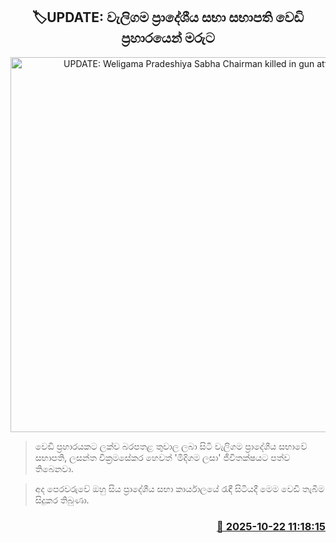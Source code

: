 <p align='center'><b><h2 align='center' title='UPDATE: Weligama Pradeshiya Sabha Chairman killed in gun attack'>🏷UPDATE: වැලිගම ප්‍රාදේශීය සභා සභාපති වෙඩි ප්‍රහාරයෙන් මරුට</h2></b></p>
<p align='center'><img src='https://helakuru.sgp1.cdn.digitaloceanspaces.com/esana/images/lib/lasantha-wikramasekara-jkl.jpg' width='600' alt='UPDATE: Weligama Pradeshiya Sabha Chairman killed in gun attack'></p>

> වෙඩි ප්‍රහාරයකට ලක්ව බරපතළ තුවාල ලබා සිටි වැලිගම ප්‍රාදේශීය සභාවේ සභාපති, ලසන්ත වික්‍රමසේකර හෙවත් 'මිදිගම ලසා' ජීවිතක්ෂයට පත්ව තිබෙනවා.

> අද පෙරවරුවේ ඔහු සිය ප්‍රාදේශීය සභා කාර්යාලයේ රැඳී සිටියදී මෙම වෙඩි තැබීම සිදුකර තිබුණා.



<h3 align='right'><a href='https://www.helakuru.lk/esana/p/114684/'>📅 2025-10-22 11:18:15</a></h3>

